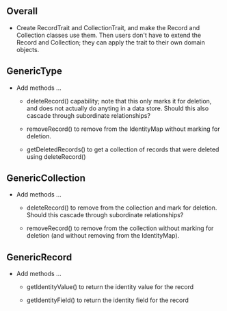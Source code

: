 Overall
-------

- Create RecordTrait and CollectionTrait, and make the Record and Collection
  classes use them. Then users don't have to extend the Record and Collection;
  they can apply the trait to their own domain objects.

GenericType
-----------

- Add methods ...

    - deleteRecord() capability; note that this only marks it for deletion,
      and does not actually do anyting in a data store. Should this also
      cascade through subordinate relationships?
    
    - removeRecord() to remove from the IdentityMap without marking for
      deletion.
    
    - getDeletedRecords() to get a collection of records that were deleted
      using deleteRecord()


GenericCollection
-----------------

- Add methods ...

    - deleteRecord() to remove from the collection and mark for deletion.
      Should this cascade through subordinate relationships?

    - removeRecord() to remove from the collection without marking for
      deletion (and without removing from the IdentityMap).


GenericRecord
-------------

- Add methods ...

    - getIdentityValue() to return the identity value for the record
    
    - getIdentityField() to return the identity field for the record
    
    